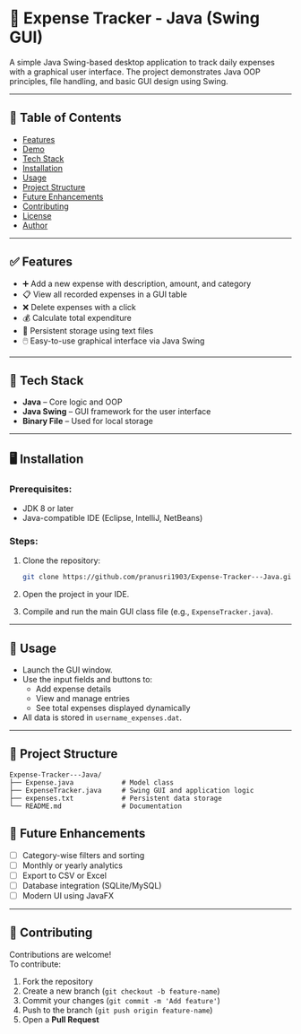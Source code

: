 
# 💸 Expense Tracker - Java (Swing GUI)

A simple Java Swing-based desktop application to track daily expenses with a graphical user interface. The project demonstrates Java OOP principles, file handling, and basic GUI design using Swing.

---

## 📌 Table of Contents

- [Features](#features)
- [Demo](#demo)
- [Tech Stack](#tech-stack)
- [Installation](#installation)
- [Usage](#usage)
- [Project Structure](#project-structure)
- [Future Enhancements](#future-enhancements)
- [Contributing](#contributing)
- [License](#license)
- [Author](#author)

---

## ✅ Features

- ➕ Add a new expense with description, amount, and category
- 📋 View all recorded expenses in a GUI table
- ❌ Delete expenses with a click
- 💰 Calculate total expenditure
- 💾 Persistent storage using text files
- 🖱️ Easy-to-use graphical interface via Java Swing

---

## 🧰 Tech Stack

- **Java** – Core logic and OOP
- **Java Swing** – GUI framework for the user interface
- **Binary File** – Used for local storage

---

## 🖥️ Installation

### Prerequisites:
- JDK 8 or later
- Java-compatible IDE (Eclipse, IntelliJ, NetBeans)

### Steps:
1. Clone the repository:
   ```bash
   git clone https://github.com/pranusri1903/Expense-Tracker---Java.git
   ```

2. Open the project in your IDE.

3. Compile and run the main GUI class file (e.g., `ExpenseTracker.java`).

---

## 🧪 Usage

- Launch the GUI window.
- Use the input fields and buttons to:
  - Add expense details
  - View and manage entries
  - See total expenses displayed dynamically
- All data is stored in `username_expenses.dat`.

---

## 📂 Project Structure

```
Expense-Tracker---Java/
├── Expense.java            # Model class
├── ExpenseTracker.java     # Swing GUI and application logic
├── expenses.txt            # Persistent data storage
└── README.md               # Documentation
```


## 🌱 Future Enhancements

- [ ] Category-wise filters and sorting
- [ ] Monthly or yearly analytics
- [ ] Export to CSV or Excel
- [ ] Database integration (SQLite/MySQL)
- [ ] Modern UI using JavaFX

---

## 🤝 Contributing

Contributions are welcome!  
To contribute:

1. Fork the repository
2. Create a new branch (`git checkout -b feature-name`)
3. Commit your changes (`git commit -m 'Add feature'`)
4. Push to the branch (`git push origin feature-name`)
5. Open a **Pull Request**

